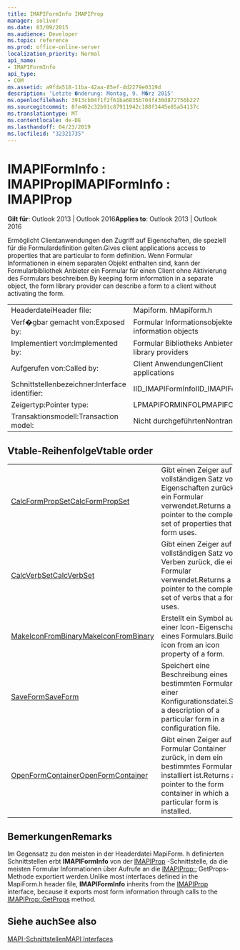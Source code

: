 ```yaml
---
title: IMAPIFormInfo IMAPIProp
manager: soliver
ms.date: 03/09/2015
ms.audience: Developer
ms.topic: reference
ms.prod: office-online-server
localization_priority: Normal
api_name:
- IMAPIFormInfo
api_type:
- COM
ms.assetid: a9fda518-11ba-42aa-85ef-dd2279e0319d
description: 'Letzte �nderung: Montag, 9. M�rz 2015'
ms.openlocfilehash: 3913cb04f1f2f61ba6835b704f430d872756b227
ms.sourcegitcommit: 8fe462c32b91c87911942c188f3445e85a54137c
ms.translationtype: MT
ms.contentlocale: de-DE
ms.lasthandoff: 04/23/2019
ms.locfileid: "32321735"
---
```

# <a name="imapiforminfo--imapiprop"></a><span data-ttu-id="ff547-103">IMAPIFormInfo : IMAPIProp</span><span class="sxs-lookup"><span data-stu-id="ff547-103">IMAPIFormInfo : IMAPIProp</span></span>

  
  
<span data-ttu-id="ff547-104">**Gilt für**: Outlook 2013 | Outlook 2016</span><span class="sxs-lookup"><span data-stu-id="ff547-104">**Applies to**: Outlook 2013 | Outlook 2016</span></span> 
  
<span data-ttu-id="ff547-105">Ermöglicht Clientanwendungen den Zugriff auf Eigenschaften, die speziell für die Formulardefinition gelten.</span><span class="sxs-lookup"><span data-stu-id="ff547-105">Gives client applications access to properties that are particular to form definition.</span></span> <span data-ttu-id="ff547-106">Wenn Formular Informationen in einem separaten Objekt enthalten sind, kann der Formularbibliothek Anbieter ein Formular für einen Client ohne Aktivierung des Formulars beschreiben.</span><span class="sxs-lookup"><span data-stu-id="ff547-106">By keeping form information in a separate object, the form library provider can describe a form to a client without activating the form.</span></span>
  
|||
|:-----|:-----|
|<span data-ttu-id="ff547-107">Headerdatei</span><span class="sxs-lookup"><span data-stu-id="ff547-107">Header file:</span></span>  <br/> |<span data-ttu-id="ff547-108">Mapiform. h</span><span class="sxs-lookup"><span data-stu-id="ff547-108">Mapiform.h</span></span>  <br/> |
|<span data-ttu-id="ff547-109">Verf�gbar gemacht von:</span><span class="sxs-lookup"><span data-stu-id="ff547-109">Exposed by:</span></span>  <br/> |<span data-ttu-id="ff547-110">Formular Informationsobjekte</span><span class="sxs-lookup"><span data-stu-id="ff547-110">Form information objects</span></span>  <br/> |
|<span data-ttu-id="ff547-111">Implementiert von:</span><span class="sxs-lookup"><span data-stu-id="ff547-111">Implemented by:</span></span>  <br/> |<span data-ttu-id="ff547-112">Formular Bibliotheks Anbieter</span><span class="sxs-lookup"><span data-stu-id="ff547-112">Form library providers</span></span>  <br/> |
|<span data-ttu-id="ff547-113">Aufgerufen von:</span><span class="sxs-lookup"><span data-stu-id="ff547-113">Called by:</span></span>  <br/> |<span data-ttu-id="ff547-114">Client Anwendungen</span><span class="sxs-lookup"><span data-stu-id="ff547-114">Client applications</span></span>  <br/> |
|<span data-ttu-id="ff547-115">Schnittstellenbezeichner:</span><span class="sxs-lookup"><span data-stu-id="ff547-115">Interface identifier:</span></span>  <br/> |<span data-ttu-id="ff547-116">IID_IMAPIFormInfo</span><span class="sxs-lookup"><span data-stu-id="ff547-116">IID_IMAPIFormInfo</span></span>  <br/> |
|<span data-ttu-id="ff547-117">Zeigertyp:</span><span class="sxs-lookup"><span data-stu-id="ff547-117">Pointer type:</span></span>  <br/> |<span data-ttu-id="ff547-118">LPMAPIFORMINFO</span><span class="sxs-lookup"><span data-stu-id="ff547-118">LPMAPIFORMINFO</span></span>  <br/> |
|<span data-ttu-id="ff547-119">Transaktionsmodell:</span><span class="sxs-lookup"><span data-stu-id="ff547-119">Transaction model:</span></span>  <br/> |<span data-ttu-id="ff547-120">Nicht durchgeführten</span><span class="sxs-lookup"><span data-stu-id="ff547-120">Nontransacted</span></span>  <br/> |
   
## <a name="vtable-order"></a><span data-ttu-id="ff547-121">Vtable-Reihenfolge</span><span class="sxs-lookup"><span data-stu-id="ff547-121">Vtable order</span></span>

|||
|:-----|:-----|
|[<span data-ttu-id="ff547-122">CalcFormPropSet</span><span class="sxs-lookup"><span data-stu-id="ff547-122">CalcFormPropSet</span></span>](imapiforminfo-calcformpropset.md) <br/> |<span data-ttu-id="ff547-123">Gibt einen Zeiger auf den vollständigen Satz von Eigenschaften zurück, die ein Formular verwendet.</span><span class="sxs-lookup"><span data-stu-id="ff547-123">Returns a pointer to the complete set of properties that a form uses.</span></span>  <br/> |
|[<span data-ttu-id="ff547-124">CalcVerbSet</span><span class="sxs-lookup"><span data-stu-id="ff547-124">CalcVerbSet</span></span>](imapiforminfo-calcverbset.md) <br/> |<span data-ttu-id="ff547-125">Gibt einen Zeiger auf den vollständigen Satz von Verben zurück, die ein Formular verwendet.</span><span class="sxs-lookup"><span data-stu-id="ff547-125">Returns a pointer to the complete set of verbs that a form uses.</span></span>  <br/> |
|[<span data-ttu-id="ff547-126">MakeIconFromBinary</span><span class="sxs-lookup"><span data-stu-id="ff547-126">MakeIconFromBinary</span></span>](imapiforminfo-makeiconfrombinary.md) <br/> |<span data-ttu-id="ff547-127">Erstellt ein Symbol aus einer Icon-Eigenschaft eines Formulars.</span><span class="sxs-lookup"><span data-stu-id="ff547-127">Builds an icon from an icon property of a form.</span></span>  <br/> |
|[<span data-ttu-id="ff547-128">SaveForm</span><span class="sxs-lookup"><span data-stu-id="ff547-128">SaveForm</span></span>](imapiforminfo-saveform.md) <br/> |<span data-ttu-id="ff547-129">Speichert eine Beschreibung eines bestimmten Formulars in einer Konfigurationsdatei.</span><span class="sxs-lookup"><span data-stu-id="ff547-129">Saves a description of a particular form in a configuration file.</span></span>  <br/> |
|[<span data-ttu-id="ff547-130">OpenFormContainer</span><span class="sxs-lookup"><span data-stu-id="ff547-130">OpenFormContainer</span></span>](imapiforminfo-openformcontainer.md) <br/> |<span data-ttu-id="ff547-131">Gibt einen Zeiger auf den Formular Container zurück, in dem ein bestimmtes Formular installiert ist.</span><span class="sxs-lookup"><span data-stu-id="ff547-131">Returns a pointer to the form container in which a particular form is installed.</span></span>  <br/> |
   
## <a name="remarks"></a><span data-ttu-id="ff547-132">Bemerkungen</span><span class="sxs-lookup"><span data-stu-id="ff547-132">Remarks</span></span>

<span data-ttu-id="ff547-133">Im Gegensatz zu den meisten in der Headerdatei MapiForm. h definierten Schnittstellen erbt **IMAPIFormInfo** von der [IMAPIProp](imapipropiunknown.md) -Schnittstelle, da die meisten Formular Informationen über Aufrufe an die [IMAPIProp::](imapiprop-getprops.md) GetProps-Methode exportiert werden.</span><span class="sxs-lookup"><span data-stu-id="ff547-133">Unlike most interfaces defined in the MapiForm.h header file, **IMAPIFormInfo** inherits from the [IMAPIProp](imapipropiunknown.md) interface, because it exports most form information through calls to the [IMAPIProp::GetProps](imapiprop-getprops.md) method.</span></span> 
  
## <a name="see-also"></a><span data-ttu-id="ff547-134">Siehe auch</span><span class="sxs-lookup"><span data-stu-id="ff547-134">See also</span></span>



[<span data-ttu-id="ff547-135">MAPI-Schnittstellen</span><span class="sxs-lookup"><span data-stu-id="ff547-135">MAPI Interfaces</span></span>](mapi-interfaces.md)

